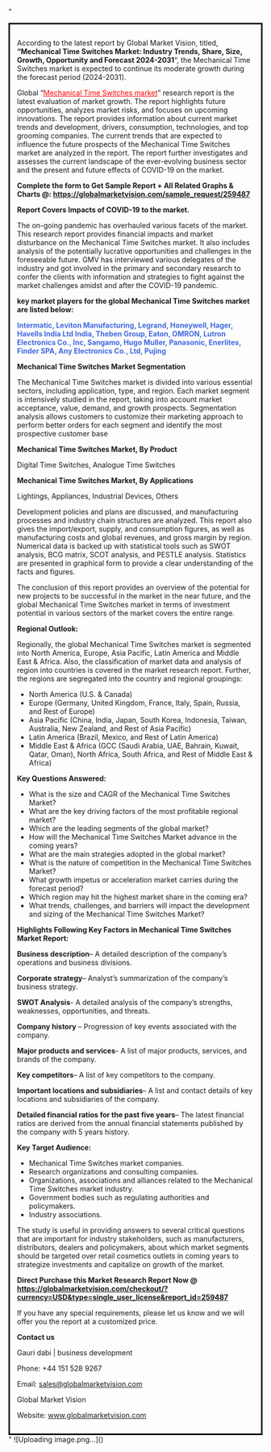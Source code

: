 "<div style='border: 3px solid black; padding: 1em;'>

According to the latest report by Global Market Vision, titled, <strong>“Mechanical Time Switches Market: Industry Trends, Share, Size, Growth, Opportunity and Forecast 2024-2031</strong>“, the Mechanical Time Switches market is expected to continue its moderate growth during the forecast period (2024-2031).

Global “<a style='color: #ff0000;' href='https://globalmarketvision.com/reports/global-mechanical-time-switches-market/259487'>Mechanical Time Switches market</a>” research report is the latest evaluation of market growth. The report highlights future opportunities, analyzes market risks, and focuses on upcoming innovations. The report provides information about current market trends and development, drivers, consumption, technologies, and top grooming companies. The current trends that are expected to influence the future prospects of the Mechanical Time Switches market are analyzed in the report. The report further investigates and assesses the current landscape of the ever-evolving business sector and the present and future effects of COVID-19 on the market.

<strong>Complete the form to Get Sample Report + All Related Graphs &amp; Charts @: <a style='color: #ff0000;' href='https://globalmarketvision.com/sample_request/259487?utm_source=linkedinPulse&utm_medium=Dhiraj&utm_campaign=SN'><strong>https://globalmarketvision.com/sample_request/259487</strong></a></strong>

<strong>Report Covers Impacts of COVID-19 to the market.</strong>

The on-going pandemic has overhauled various facets of the market. This research report provides financial impacts and market disturbance on the Mechanical Time Switches market. It also includes analysis of the potentially lucrative opportunities and challenges in the foreseeable future. GMV has interviewed various delegates of the industry and got involved in the primary and secondary research to confer the clients with information and strategies to fight against the market challenges amidst and after the COVID-19 pandemic.

<strong>key market players for the global Mechanical Time Switches market are listed below:</strong>

<strong style='color: #4169e1;'>Intermatic, Leviton Manufacturing, Legrand, Honeywell, Hager, Havells India Ltd India, Theben Group, Eaton, OMRON, Lutron Electronics Co., Inc, Sangamo, Hugo Muller, Panasonic, Enerlites, Finder SPA, Any Electronics Co., Ltd, Pujing</strong>

<strong>Mechanical Time Switches Market Segmentation</strong>

The Mechanical Time Switches market is divided into various essential sectors, including application, type, and region. Each market segment is intensively studied in the report, taking into account market acceptance, value, demand, and growth prospects. Segmentation analysis allows customers to customize their marketing approach to perform better orders for each segment and identify the most prospective customer base

<strong>Mechanical Time Switches Market, By Product</strong>

Digital Time Switches, Analogue Time Switches

<strong>Mechanical Time Switches Market, By Applications</strong>

Lightings, Appliances, Industrial Devices, Others

Development policies and plans are discussed, and manufacturing processes and industry chain structures are analyzed. This report also gives the import/export, supply, and consumption figures, as well as manufacturing costs and global revenues, and gross margin by region. Numerical data is backed up with statistical tools such as SWOT analysis, BCG matrix, SCOT analysis, and PESTLE analysis. Statistics are presented in graphical form to provide a clear understanding of the facts and figures.

The conclusion of this report provides an overview of the potential for new projects to be successful in the market in the near future, and the global Mechanical Time Switches market in terms of investment potential in various sectors of the market covers the entire range.

<strong>Regional Outlook:</strong>

Regionally, the global Mechanical Time Switches market is segmented into North America, Europe, Asia Pacific, Latin America and Middle East &amp; Africa. Also, the classification of market data and analysis of region into countries is covered in the market research report. Further, the regions are segregated into the country and regional groupings:
<ul>
  <li>North America (U.S. &amp; Canada)</li>
  <li>Europe (Germany, United Kingdom, France, Italy, Spain, Russia, and Rest of Europe)</li>
  <li>Asia Pacific (China, India, Japan, South Korea, Indonesia, Taiwan, Australia, New Zealand, and Rest of Asia Pacific)</li>
  <li>Latin America (Brazil, Mexico, and Rest of Latin America)</li>
  <li>Middle East &amp; Africa (GCC (Saudi Arabia, UAE, Bahrain, Kuwait, Qatar, Oman), North Africa, South Africa, and Rest of Middle East &amp; Africa)</li>
</ul>
<strong>Key Questions Answered:</strong>
<ul>
  <li>What is the size and CAGR of the Mechanical Time Switches Market?</li>
  <li>What are the key driving factors of the most profitable regional market?</li>
  <li>Which are the leading segments of the global market?</li>
  <li>How will the Mechanical Time Switches Market advance in the coming years?</li>
  <li>What are the main strategies adopted in the global market?</li>
  <li>What is the nature of competition in the Mechanical Time Switches Market?</li>
  <li>What growth impetus or acceleration market carries during the forecast period?</li>
  <li>Which region may hit the highest market share in the coming era?</li>
  <li>What trends, challenges, and barriers will impact the development and sizing of the Mechanical Time Switches Market?</li>
</ul>
<strong>Highlights Following Key Factors in Mechanical Time Switches Market Report:</strong>

<strong>Business description</strong>– A detailed description of the company’s operations and business divisions.

<strong>Corporate strategy</strong>– Analyst’s summarization of the company’s business strategy.

<strong>SWOT Analysis</strong>- A detailed analysis of the company’s strengths, weaknesses, opportunities, and threats.

<strong>Company history</strong> – Progression of key events associated with the company.

<strong>Major products and services</strong>- A list of major products, services, and brands of the company.

<strong>Key competitors</strong>– A list of key competitors to the company.

<strong>Important locations and subsidiaries</strong>– A list and contact details of key locations and subsidiaries of the company.

<strong>Detailed financial ratios for the past five years</strong>– The latest financial ratios are derived from the annual financial statements published by the company with 5 years history.

<strong>Key Target Audience:</strong>
<ul>
  <li>Mechanical Time Switches market companies.</li>
  <li>Research organizations and consulting companies.</li>
  <li>Organizations, associations and alliances related to the Mechanical Time Switches market industry.</li>
  <li>Government bodies such as regulating authorities and policymakers.</li>
  <li>Industry associations.</li>
</ul>
The study is useful in providing answers to several critical questions that are important for industry stakeholders, such as manufacturers, distributors, dealers and policymakers, about which market segments should be targeted over retail cosmetics outlets in coming years to strategize investments and capitalize on growth of the market.

<strong>Direct Purchase this Market Research Report Now @ </strong><strong><a style='color: #ff0000;' href='https://globalmarketvision.com/checkout/?currency=USD&type=single_user_license&report_id=259487?utm_source=linkedinPulse&utm_medium=Dhiraj&utm_campaign=SN'><strong>https://globalmarketvision.com/checkout/?currency=USD&type=single_user_license&report_id=259487</strong></a></strong>

If you have any special requirements, please let us know and we will offer you the report at a customized price.

<strong>Contact us</strong>

Gauri dabi | business development

Phone: +44 151 528 9267

Email: <a href='mailto:sales@globalmarketvision.com'>sales@globalmarketvision.com</a>

Global Market Vision

Website: <a href='http://www.globalmarketvision.com/'>www.globalmarketvision.com</a>

</div>"
![Uploading image.png…]()
